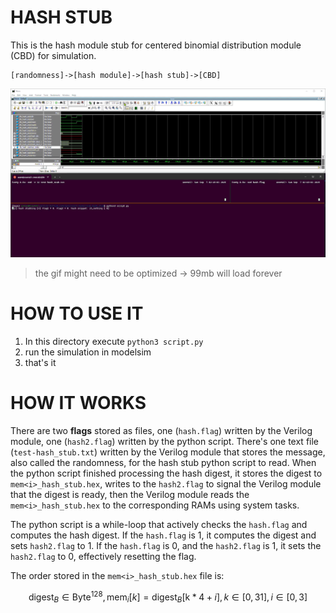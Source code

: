 # HASH STUB

This is the hash module stub for centered binomial distribution module (CBD) for simulation.

```
[randomness]->[hash module]->[hash stub]->[CBD]
```

![hash_stub_gif](/attachments/hash_stub_good.gif)

> the gif might need to be optimized -> 99mb will load forever

# HOW TO USE IT
1. In this directory execute `python3 script.py`
2. run the simulation in modelsim
3. that's it

# HOW IT WORKS

There are two **flags** stored as files, one (`hash.flag`) written by the Verilog module, one (`hash2.flag`) written by the python script. There's one text file (`test-hash_stub.txt`) written by the Verilog module that stores the message, also called the randomness, for the hash stub python script to read. When the python script finished processing the hash digest, it stores the digest to `mem<i>_hash_stub.hex`, writes to the `hash2.flag` to signal the Verilog module that the digest is ready, then the Verilog module reads the `mem<i>_hash_stub.hex` to the corresponding RAMs using system tasks.

The python script is a while-loop that actively checks the `hash.flag` and computes the hash digest. If the `hash.flag` is 1, it computes the digest and sets `hash2.flag` to 1. If the `hash.flag` is 0, and the `hash2.flag` is 1, it sets the `hash2.flag` to 0, effectively resetting the flag.

The order stored in the `mem<i>_hash_stub.hex` file is: 

$$\text{digest}_{B}\in \text{Byte}^{128},\,\text{mem}_i[k]=\text{digest}_{B}[\text{k}*4+ i], k\in[0,31], i\in[0,3] $$

